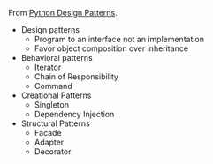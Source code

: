 From [Python Design Patterns](https://www.toptal.com/python/python-design-patterns).

- Design patterns
	- Program to an interface not an implementation
	- Favor object composition over inheritance
- Behavioral patterns
	- Iterator
	- Chain of Responsibility
	- Command
- Creational Patterns
	- Singleton
	- Dependency Injection
- Structural Patterns
	- Facade
	- Adapter
	- Decorator
<!--stackedit_data:
eyJoaXN0b3J5IjpbMTg1NTE3MzUwNF19
-->